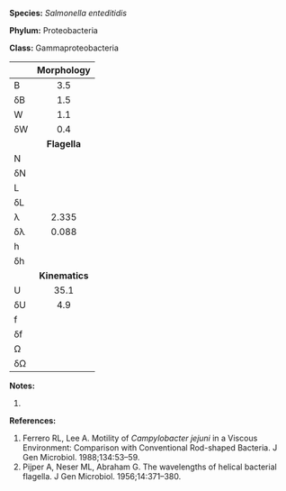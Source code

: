 **Species:** *Salmonella enteditidis*

**Phylum:** Proteobacteria

**Class:** Gammaproteobacteria

|    | **Morphology** |
|:-- | :------------: |
| B  | 3.5 |
| δB | 1.5 |
| W  | 1.1 |
| δW | 0.4 |
|    | **Flagella** |
| N  |  |
| δN |  |
| L  |  |
| δL |  |
| λ  | 2.335 |
| δλ | 0.088 |
| h  |  |
| δh |  |
|    | **Kinematics** |
| U  | 35.1 |
| δU | 4.9 |
| f  |  |
| δf |  |
| Ω  |  |
| δΩ |  |

**Notes:**

1.

**References:**

1. Ferrero RL, Lee A.  Motility of *Campylobacter jejuni* in a Viscous Environment:  Comparison with Conventional Rod-shaped Bacteria.  J Gen Microbiol. 1988;134:53–59.
1. Pijper A, Neser ML, Abraham G.  The wavelengths of helical bacterial flagella.  J Gen Microbiol. 1956;14:371–380.
